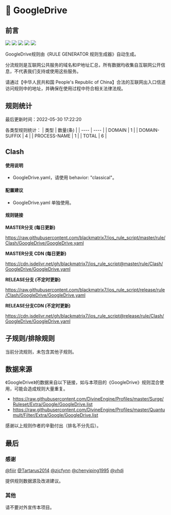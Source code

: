 # 🧸 GoogleDrive

## 前言

![](https://shields.io/badge/-移除重复规则-ff69b4) ![](https://shields.io/badge/-DOMAIN与DOMAIN--SUFFIX合并-green) ![](https://shields.io/badge/-DOMAIN--SUFFIX间合并-critical) ![](https://shields.io/badge/-DOMAIN--SUFFIX与DOMAIN--KEYWORD合并-blue) ![](https://shields.io/badge/-IP--CIDR(6)合并-blueviolet) 

GoogleDrive规则由《RULE GENERATOR 规则生成器》自动生成。

分流规则是互联网公共服务的域名和IP地址汇总，所有数据均收集自互联网公开信息，不代表我们支持或使用这些服务。

请通过【中华人民共和国 People's Republic of China】合法的互联网出入口信道访问规则中的地址，并确保在使用过程中符合相关法律法规。

## 规则统计

最后更新时间：2022-05-30 17:22:20

各类型规则统计：
| 类型 | 数量(条)  | 
| ---- | ----  |
| DOMAIN | 1  | 
| DOMAIN-SUFFIX | 4  | 
| PROCESS-NAME | 1  | 
| TOTAL | 6  | 


## Clash 

#### 使用说明
- GoogleDrive.yaml，请使用 behavior: "classical"。

#### 配置建议
- GoogleDrive.yaml 单独使用。

#### 规则链接
**MASTER分支 (每日更新)**

https://raw.githubusercontent.com/blackmatrix7/ios_rule_script/master/rule/Clash/GoogleDrive/GoogleDrive.yaml

**MASTER分支 CDN (每日更新)**

https://cdn.jsdelivr.net/gh/blackmatrix7/ios_rule_script@master/rule/Clash/GoogleDrive/GoogleDrive.yaml

**RELEASE分支 (不定时更新)**

https://raw.githubusercontent.com/blackmatrix7/ios_rule_script/release/rule/Clash/GoogleDrive/GoogleDrive.yaml

**RELEASE分支CDN (不定时更新)**

https://cdn.jsdelivr.net/gh/blackmatrix7/ios_rule_script@release/rule/Clash/GoogleDrive/GoogleDrive.yaml

## 子规则/排除规则


当前分流规则，未包含其他子规则。

## 数据来源

《GoogleDrive》的数据来自以下链接，如与本项目的《GoogleDrive》规则混合使用，可能会造成规则大量重复。

- https://raw.githubusercontent.com/DivineEngine/Profiles/master/Surge/Ruleset/Extra/Google/GoogleDrive.list
- https://raw.githubusercontent.com/DivineEngine/Profiles/master/Quantumult/Filter/Extra/Google/GoogleDrive.list


感谢以上规则作者的辛勤付出（排名不分先后）。

## 最后

### 感谢

[@fiiir](https://github.com/fiiir) [@Tartarus2014](https://github.com/Tartarus2014) [@zjcfynn](https://github.com/zjcfynn) [@chenyiping1995](https://github.com/chenyiping1995) [@vhdj](https://github.com/vhdj)

提供规则数据源及改进建议。

### 其他

请不要对外宣传本项目。